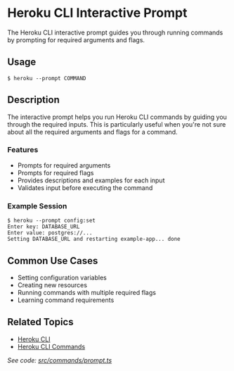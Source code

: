 # Heroku CLI Interactive Prompt

The Heroku CLI interactive prompt guides you through running commands by prompting for required arguments and flags.

## Usage

```term
$ heroku --prompt COMMAND
```

## Description

The interactive prompt helps you run Heroku CLI commands by guiding you through the required inputs. This is particularly useful when you're not sure about all the required arguments and flags for a command.

### Features

* Prompts for required arguments
* Prompts for required flags
* Provides descriptions and examples for each input
* Validates input before executing the command

### Example Session

```term
$ heroku --prompt config:set
Enter key: DATABASE_URL
Enter value: postgres://...
Setting DATABASE_URL and restarting example-app... done
```

## Common Use Cases

* Setting configuration variables
* Creating new resources
* Running commands with multiple required flags
* Learning command requirements

## Related Topics

* [Heroku CLI](heroku-cli)
* [Heroku CLI Commands](cli-commands)

_See code: [src/commands/prompt.ts](https://github.com/heroku/cli/blob/v10.9.0/packages/cli/src/commands/prompt.ts)_
